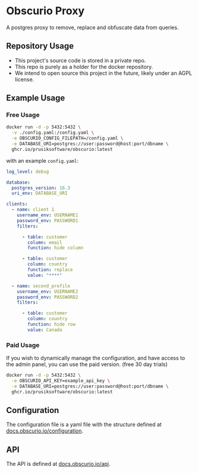 # Obscurio Proxy
A postgres proxy to remove, replace and obfuscate data from queries.

## Repository Usage
- This project's source code is stored in a private repo. 
- This repo is purely as a holder for the docker repository.
- We intend to open source this project in the future, likely under an AGPL license.

## Example Usage
### Free Usage
```bash
docker run -d -p 5432:5432 \
  -v ./config.yaml:/config.yaml \
  -e OBSCURIO_CONFIG_FILEPATH=/config.yaml \
  -e DATABASE_URI=postgres://user:password@host:port/dbname \
  ghcr.io/prusiksoftware/obscurio:latest
```
with an example `config.yaml`:
```yaml
log_level: debug

database:
  postgres_version: 16.3
  uri_env: DATABASE_URI

clients:
  - name: client 1
    username_env: USERNAME1
    password_env: PASSWORD1
    filters:

      - table: customer
        column: email
        function: hide column

      - table: customer
        column: country
        function: replace
        value: "****"

  - name: second_profile
    username_env: USERNAME2
    password_env: PASSWORD2
    filters:

      - table: customer
        column: country
        function: hide row
        value: Canada
```

### Paid Usage
If you wish to dynamically manage the configuration, and have access to the admin panel, you can use the paid version. (free 30 day trials)
```bash
docker run -d -p 5432:5432 \
  -e OBSCURIO_API_KEY=example_api_key \
  -e DATABASE_URI=postgres://user:password@host:port/dbname \
  ghcr.io/prusiksoftware/obscurio:latest
```

## Configuration
The configuration file is a yaml file with the structure defined at [docs.obscurio.io/configuration](docs.obscurio.io/configuration).

## API
The API is defined at [docs.obscurio.io/api](docs.obscurio.io/api).